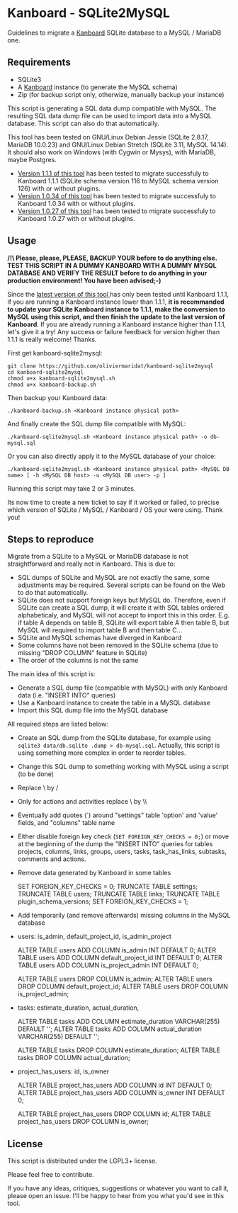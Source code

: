 Kanboard - SQLite2MySQL
=======================

Guidelines to migrate a [Kanboard](https://github.com/fguillot/kanboard) SQLite database to a MySQL / MariaDB one.

Requirements
------------------------

* SQLite3
* A [Kanboard](https://github.com/fguillot/kanboard) instance (to generate the MySQL schema)
* Zip (for backup script only, otherwize, manually backup your instance)

This script is generating a SQL data dump compatible with MySQL. The resulting SQL data dump file can be used to import data into a MySQL database. This script can also do that automatically.

This tool has been tested on GNU/Linux Debian Jessie (SQLite 2.8.17, MariaDB 10.0.23) and GNU/Linux Debian Stretch (SQLite 3.11, MySQL 14.14).
It should also work on Windows (with Cygwin or Mysys), with MariaDB, maybe Postgres.

* [Version 1.1.1 of this tool](https://github.com/oliviermaridat/kanboard-sqlite2mysql/releases/tag/v1.1.1) has been tested to migrate successfuly to Kanboard 1.1.1 (SQLite schema version 116 to MySQL schema version 126) with or without plugins.
* [Version 1.0.34 of this tool](https://github.com/oliviermaridat/kanboard-sqlite2mysql/releases/tag/v1.1.1) has been tested to migrate successfuly to Kanboard 1.0.34 with or without plugins.
* [Version 1.0.27 of this tool](https://github.com/oliviermaridat/kanboard-sqlite2mysql/releases/tag/v1.1.1) has been tested to migrate successfuly to Kanboard 1.0.27 with or without plugins.

Usage
------------------------

**/!\ Please, please, PLEASE, BACKUP YOUR before to do anything else. TEST THIS SCRIPT IN A DUMMY KANBOARD WITH A DUMMY MYSQL DATABASE AND VERIFY THE RESULT before to do anything in your production environment! You have been advised;-)**

Since the [latest version of this tool ](https://github.com/oliviermaridat/kanboard-sqlite2mysql/releases/latest) has only been tested until Kanboard 1.1.1, if you are running a Kanboard instance lower than 1.1.1, **it is recommanded to update your SQLite Kanboard instance to 1.1.1, make the conversion to MySQL using this script, and then finish the update to the last version of Kanboard**. If you are already running a Kanboard instance higher than 1.1.1, let's give it a try! Any success or failure feedback for version higher than 1.1.1 is really welcome! Thanks.

First get kanboard-sqlite2mysql:

    git clone https://github.com/oliviermaridat/kanboard-sqlite2mysql
    cd kanboard-sqlite2mysql
    chmod u+x kanboard-sqlite2mysql.sh
    chmod u+x kanboard-backup.sh
    
Then backup your Kanboard data:

    ./kanboard-backup.sh <Kanboard instance physical path>

And finally create the SQL dump file compatible with MySQL:

    ./kanboard-sqlite2mysql.sh <Kanboard instance physical path> -o db-mysql.sql

Or you can also directly apply it to the MySQL database of your choice:

    ./kanboard-sqlite2mysql.sh <Kanboard instance physical path> <MySQL DB name> [ -h <MySQL DB host> -u <MySQL DB user> -p ]

Running this script may take 2 or 3 minutes.

Its now time to create a new ticket to say if it worked or failed, to precise which version of SQLite / MySQL / Kanboard / OS your were using. Thank you!

Steps to reproduce
------------------------

Migrate from a SQLite to a MySQL or MariaDB database is not straightforward and really not in Kanboard. This is due to:

* SQL dumps of SQLite and MySQL are not exactly the same, some adjustments may be required. Several scripts can be found on the Web to do that automatically.
* SQLite does not support foreign keys but MySQL do. Therefore, even if SQLite can create a SQL dump, it will create it with SQL tables ordered alphabeticaly, and MySQL will not accept to import this in this order. E.g. if table A depends on table B, SQLite will export table A then table B, but MySQL will required to import table B and then table C...
* SQLite and MySQL schemas have diverged in Kanboard
 * Some columns have not been removed in the SQLite schema (due to missing "DROP COLUMN" feature in SQLite)
 * The order of the columns is not the same

The main idea of this script is:
* Generate a SQL dump file (compatible with MySQL) with only Kanboard data (i.e. "INSERT INTO" queries)
* Use a Kanboard instance to create the table in a MySQL database
* Import this SQL dump file into the MySQL database  

All required steps are listed below:
* Create an SQL dump from the SQLite database, for example using `sqlite3 data/db.sqlite .dump > db-mysql.sql`. Actually, this script is using something more complex in order to reorder tables.
* Change this SQL dump to something working with MySQL using a script (to be done)
 * Replace \ by /
 * Only for actions and activities replace \ by \\\\
 * Eventually add quotes (\`) around "settings" table 'option' and 'value' fields, and "columns" table name
* Either disable foreign key check (`SET FOREIGN_KEY_CHECKS = 0;`) or move  at the beginning of the dump the "INSERT INTO" queries for tables projects, columns, links, groups, users, tasks, task_has_links, subtasks, comments and actions.
* Remove data generated by Kanboard in some tables

    SET FOREIGN_KEY_CHECKS = 0;
    TRUNCATE TABLE settings;
    TRUNCATE TABLE users;
    TRUNCATE TABLE links;
    TRUNCATE TABLE plugin_schema_versions;
    SET FOREIGN_KEY_CHECKS = 1;
    
* Add temporarily (and remove afterwards) missing columns in the MySQL database
 * users: is_admin, default_project_id, is_admin_project
 
    ALTER TABLE users ADD COLUMN is_admin INT DEFAULT 0;
    ALTER TABLE users ADD COLUMN default_project_id INT DEFAULT 0;
    ALTER TABLE users ADD COLUMN is_project_admin INT DEFAULT 0;
    
    ALTER TABLE users DROP COLUMN is_admin;
    ALTER TABLE users DROP COLUMN default_project_id;
    ALTER TABLE users DROP COLUMN is_project_admin;
    
 * tasks: estimate_duration, actual_duration, 

    ALTER TABLE tasks ADD COLUMN estimate_duration VARCHAR(255) DEFAULT '';
    ALTER TABLE tasks ADD COLUMN actual_duration VARCHAR(255) DEFAULT '';
    
    ALTER TABLE tasks DROP COLUMN estimate_duration;
    ALTER TABLE tasks DROP COLUMN actual_duration;
 * project_has_users: id, is_owner

    ALTER TABLE project_has_users ADD COLUMN id INT DEFAULT 0;
    ALTER TABLE project_has_users ADD COLUMN is_owner INT DEFAULT 0;
    
    ALTER TABLE project_has_users DROP COLUMN id;
    ALTER TABLE project_has_users DROP COLUMN is_owner;
    
    
License
--------------------------------

This script is distributed under the LGPL3+ license.

Please feel free to contribute.

If you have any ideas, critiques, suggestions or whatever you want to call it, please open an issue. I'll be happy to hear from you what you'd see in this tool.


